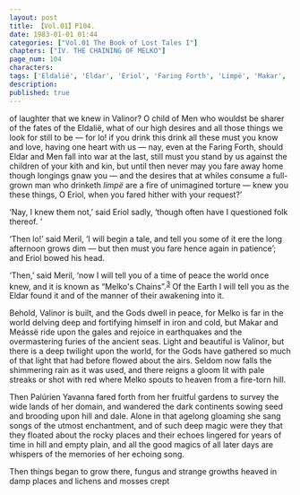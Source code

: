 ```yaml
---
layout: post
title: 【Vol.01】P104.
date: 1983-01-01 01:44
categories: ["Vol.01 The Book of Lost Tales I"]
chapters: ["IV. THE CHAINING OF MELKO"]
page_num: 104
characters: 
tags: ['Eldalië', 'Eldar', 'Eriol', 'Faring Forth', 'Limpë', 'Makar', 'Manwë', 'Meássë', 'Melko', 'Melko’s Chains', 'Men', 'Meril-i-Turinqi', 'Palúrien']
description: 
published: true
---
```


<p style="text-indent: 0;">
of laughter that we knew in Valinor? O child of Men who wouldst be sharer of the fates of the Eldalië, what of our high desires and all those things we look for still to be — for lo! if you drink this drink all these must you know and love, having one heart with us — nay, even at the Faring Forth, should Eldar and Men fall into war at the last, still must you stand by us against the children of your kith and kin, but until then never may you fare away home though longings gnaw you — and the desires that at whiles consume a full-grown man who drinketh <I>limpë</I> are a fire of unimagined torture — knew you these things, O Eriol, when you fared hither with your request?’
</p>

‘Nay, I knew them not,’ said Eriol sadly, ‘though often have I questioned folk thereof. ’

‘Then lo!’ said Meril, ‘I will begin a tale, and tell you some of it ere the long afternoon grows dim — but then must you fare hence again in patience’; and Eriol bowed his head.

‘Then,’ said Meril, ‘now I will tell you of a time of peace the world once knew, and it is known as “Melko's Chains”.<SUP>[3]({{site.baseurl}}/vol01-p114)</SUP> Of the Earth I will tell you as the Eldar found it and of the manner of their awakening into it.

Behold, Valinor is built, and the Gods dwell in peace, for Melko is far in the world delving deep and fortifying himself in iron and cold, but Makar and Meássë ride upon the gales and rejoice in earthquakes and the overmastering furies of the ancient seas. Light and beautiful is Valinor, but there is a deep twilight upon the world, for the Gods have gathered so much of that light that had before flowed about the airs. Seldom now falls the shimmering rain as it was used, and there reigns a gloom lit with pale streaks or shot with red where Melko spouts to heaven from a fire-torn hill.

Then Palúrien Yavanna fared forth from her fruitful gardens to survey the wide lands of her domain, and wandered the dark continents sowing seed and brooding upon hill and dale. Alone in that agelong gloaming she sang songs of the utmost enchantment, and of such deep magic were they that they floated about the rocky places and their echoes lingered for years of time in hill and empty plain, and all the good magics of all later days are whispers of the memories of her echoing song.

Then things began to grow there, fungus and strange growths heaved in damp places and lichens and mosses crept

